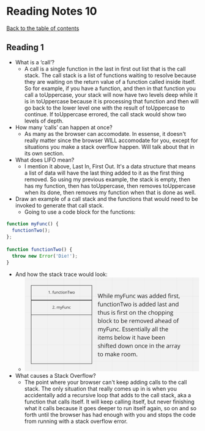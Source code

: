 
# Reading Notes 10

[Back to the table of contents](../README.md)

## Reading 1

* What is a ‘call’?
  * A call is a single function in the last in first out list that is the call stack. The call stack is a list of functions waiting to resolve because they are waiting on the return value of a function called inside itself. So for example, if you have a function, and then in that function you call a toUppercase, your stack will now have two levels deep while it is in toUppercase because it is processing that function and then will go back to the lower level one with the result of toUppercase to continue. If toUppercase errored, the call stack would show two levels of depth.
* How many ‘calls’ can happen at once?
  * As many as the browser can accomodate. In essense, it doesn't really matter since the browser WILL accomodate for you, except for situations you make a stack overflow happen. Will talk about that in its own section.
* What does LIFO mean?
  * I mention it above, Last In, First Out. It's a data structure that means a list of data will have the last thing added to it as the first thing removed. So using my previous example, the stack is empty, then has my function, then has toUppercase, then removes toUppercase when its done, then removes my function when that is done as well.
* Draw an example of a call stack and the functions that would need to be invoked to generate that call stack.
  * Going to use a code block for the functions:
```js
function myFunc() {
  functionTwo();
};

function functionTwo() {
  throw new Error('Die!');
}
```
  * And how the stack trace would look:
    * ![Stack trace example](../../img/stack.png)
* What causes a Stack Overflow?
  * The point where your browser can't keep adding calls to the call stack. The only situation that really comes up in is when you accidentally add a recursive loop that adds to the call stack, aka a function that calls itself. It will keep calling itself, but never finishing what it calls because it goes deeper to run itself again, so on and so forth until the browser has had enough with you and stops the code from running with a stack overflow error.
